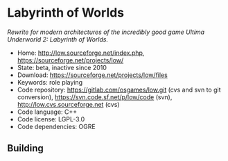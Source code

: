# Labyrinth of Worlds

_Rewrite for modern architectures of the incredibly good game Ultima Underworld 2: Labyrinth of Worlds._

- Home: http://low.sourceforge.net/index.php, https://sourceforge.net/projects/low/
- State: beta, inactive since 2010
- Download: https://sourceforge.net/projects/low/files
- Keywords: role playing
- Code repository: https://gitlab.com/osgames/low.git (cvs and svn to git conversion), https://svn.code.sf.net/p/low/code (svn), http://low.cvs.sourceforge.net (cvs)
- Code language: C++
- Code license: LGPL-3.0
- Code dependencies: OGRE

## Building

